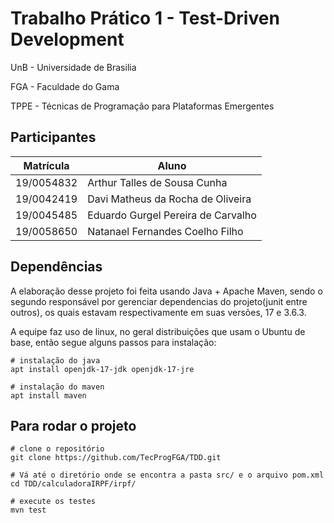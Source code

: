 
# Trabalho Prático 1 - Test-Driven Development

UnB - Universidade de Brasilia

FGA - Faculdade do Gama

TPPE - Técnicas de Programação para Plataformas Emergentes

## Participantes

|Matrícula | Aluno |
| -- | -- |
| 19/0054832  |  Arthur Talles de Sousa Cunha |
| 19/0042419  | Davi Matheus da Rocha de Oliveira  |
| 19/0045485  |  Eduardo Gurgel Pereira de Carvalho  |
| 19/0058650  | Natanael Fernandes Coelho Filho  |

## Dependências

A elaboração desse projeto foi feita usando Java + Apache Maven, sendo o segundo responsável por gerenciar dependencias do projeto(junit entre outros), os quais estavam respectivamente em suas versões, 17 e 3.6.3.

A equipe faz uso de linux, no geral distribuições que usam o Ubuntu de base, então segue alguns passos para instalação:

```shell
# instalação do java
apt install openjdk-17-jdk openjdk-17-jre

# instalação do maven
apt install maven
```

## Para rodar o projeto

```shell
# clone o repositório
git clone https://github.com/TecProgFGA/TDD.git

# Vá até o diretório onde se encontra a pasta src/ e o arquivo pom.xml
cd TDD/calculadoraIRPF/irpf/

# execute os testes 
mvn test
```
